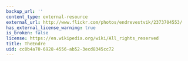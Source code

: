 ```yaml
---
backup_url: ''
content_type: external-resource
external_url: http://www.flickr.com/photos/endrevestvik/2373704553/
has_external_license_warning: true
is_broken: false
license: https://en.wikipedia.org/wiki/All_rights_reserved
title: TheEndre
uid: cc0b4a70-6928-4556-ab52-3ecd8345cc72
---
```

